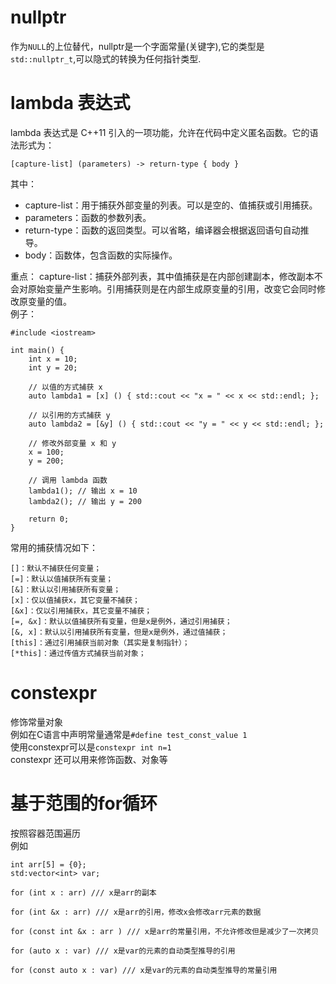 # nullptr  
作为`NULL`的上位替代，nullptr是一个字面常量(关键字),它的类型是`std::nullptr_t`,可以隐式的转换为任何指针类型.  

# lambda 表达式   
lambda 表达式是 C++11 引入的一项功能，允许在代码中定义匿名函数。它的语法形式为：  
```
[capture-list] (parameters) -> return-type { body }
```
其中：

* capture-list：用于捕获外部变量的列表。可以是空的、值捕获或引用捕获。
* parameters：函数的参数列表。
* return-type：函数的返回类型。可以省略，编译器会根据返回语句自动推导。
* body：函数体，包含函数的实际操作。

重点： capture-list：捕获外部列表，其中值捕获是在内部创建副本，修改副本不会对原始变量产生影响。引用捕获则是在内部生成原变量的引用，改变它会同时修改原变量的值。  
例子：  
```
#include <iostream>

int main() {
    int x = 10;
    int y = 20;

    // 以值的方式捕获 x
    auto lambda1 = [x] () { std::cout << "x = " << x << std::endl; };

    // 以引用的方式捕获 y
    auto lambda2 = [&y] () { std::cout << "y = " << y << std::endl; };

    // 修改外部变量 x 和 y
    x = 100;
    y = 200;

    // 调用 lambda 函数
    lambda1(); // 输出 x = 10
    lambda2(); // 输出 y = 200

    return 0;
}

```

常用的捕获情况如下：  
```
[]：默认不捕获任何变量；
[=]：默认以值捕获所有变量；
[&]：默认以引⽤捕获所有变量；
[x]：仅以值捕获x，其它变量不捕获；
[&x]：仅以引⽤捕获x，其它变量不捕获；
[=, &x]：默认以值捕获所有变量，但是x是例外，通过引⽤捕获；
[&, x]：默认以引⽤捕获所有变量，但是x是例外，通过值捕获；
[this]：通过引⽤捕获当前对象（其实是复制指针）；
[*this]：通过传值⽅式捕获当前对象；
```

# constexpr  
修饰常量对象  
例如在C语言中声明常量通常是`#define test_const_value 1`  
使用constexpr可以是`constexpr int n=1`  
constexpr 还可以用来修饰函数、对象等  

# 基于范围的for循环  
按照容器范围遍历  
例如 
```
int arr[5] = {0};
std:vector<int> var;

for (int x : arr) /// x是arr的副本

for (int &x : arr) /// x是arr的引用，修改x会修改arr元素的数据

for (const int &x : arr ) /// x是arr的常量引用，不允许修改但是减少了一次拷贝

for (auto x : var) /// x是var的元素的自动类型推导的引用

for (const auto x : var) /// x是var的元素的自动类型推导的常量引用

```
